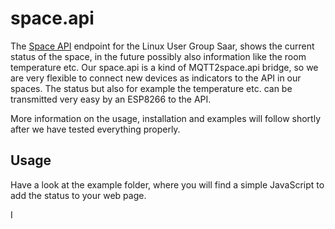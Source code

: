 # space.api

The [Space API](https://spaceapi.io/) endpoint for the Linux User Group Saar, shows the current status of the space, in the future possibly also information like the room temperature etc.
Our space.api is a kind of MQTT2space.api bridge, so we are very flexible to connect new devices as indicators to the API in our spaces. The status but also for example the temperature etc.
can be transmitted very easy by an ESP8266 to the API.  

More information on the usage, installation and examples will follow shortly after we have tested everything properly.   

## Usage

Have a look at the example folder, where you will find a simple JavaScript to add the status to your web page. 

I





